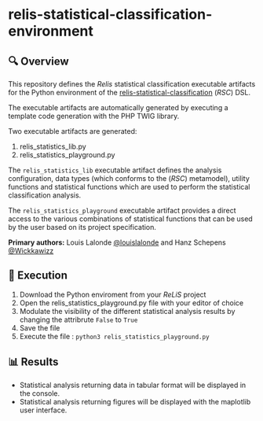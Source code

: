 # relis-statistical-classification-environment

## 🔍 Overview

This repository defines the *Relis* statistical classification executable artifacts for the Python environment of the [relis-statistical-classification](https://github.com/LouisLalonde/relis-statistical-classification) (*RSC*) DSL.

The executable artifacts are automatically generated by executing a template code generation with the PHP TWIG library.

Two executable artifacts are generated:

1. relis_statistics_lib.py
2. relis_statistics_playground.py

The `relis_statistics_lib` executable artifact defines the analysis configuration, data types (which conforms to the (*RSC*) metamodel), utility functions and statistical functions which are used to perform the statistical classification analysis.  

The `relis_statistics_playground` executable artifact provides a direct access to the various combinations of statistical functions that can be used by the user based on its project specification.

**Primary authors:** Louis Lalonde [@louislalonde](https://github.com/LouisLalonde) and Hanz Schepens [@Wickkawizz](https://github.com/Wickkawizz)

## 🚀 Execution

1. Download the Python enviroment from your *ReLiS* project
2. Open the relis_statistics_playground.py file with your editor of choice
3. Modulate the visibility of the different statistical analysis results by changing the attribrute `False` to `True`
4. Save the file
5. Execute the file : `python3 relis_statistics_playground.py`

## 📊 Results
- Statistical analysis returning data in tabular format will be displayed in the console.
- Statistical analysis returning figures will be displayed with the maplotlib user interface.

